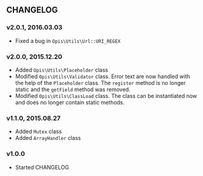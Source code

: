 CHANGELOG
-------------
### v2.0.1, 2016.03.03

* Fixed a bug in `Opis\Utils\Url::URI_REGEX`

### v2.0.0, 2015.12.20

* Added `Opis\Utils\Placeholder` class
* Modified `Opis\Utils\Validator` class. Error text are now handled with the help
of the `Placeholder` class. The `register` method is no longer static and the
`getField` method was removed.
* Modified `Opis\Utils\ClassLoad` class. The class can be instantiated now and does no longer
contain static methods.

### v1.1.0, 2015.08.27

* Added `Mutex` class
* Added `ArrayHandler` class

### v1.0.0

* Started CHANGELOG